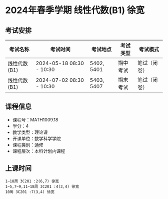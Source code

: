 # 2024年春季学期 线性代数(B1) 徐宽




## 考试安排

| 考试名称 | 考试时间 | 考试地点 | 考试类型 | 考试模式 |
| -------- | -------- | -------- | -------- | -------- |
| 线性代数(B1) | 2024-05-18 08:30 - 10:30 | 5402, 5401 | 期中考试 | 笔试（闭卷） |
| 线性代数(B1) | 2024-07-02 08:30 - 10:30 | 5403, 5407 | 期末考试 | 笔试（闭卷） |





## 课程信息

- 课程号：MATH1009.18
- 学分：4
- 教学类型：理论课
- 开课单位：数学科学学院
- 课程类别：通修
- 课程层次：本科计划内课程

## 上课时间

```
1~18周 3C201 :2(6,7) 徐宽
1~5,7~9,11~18周 3C201 :4(3,4) 徐宽
10周 3C201 :7(3,4) 徐宽
```

